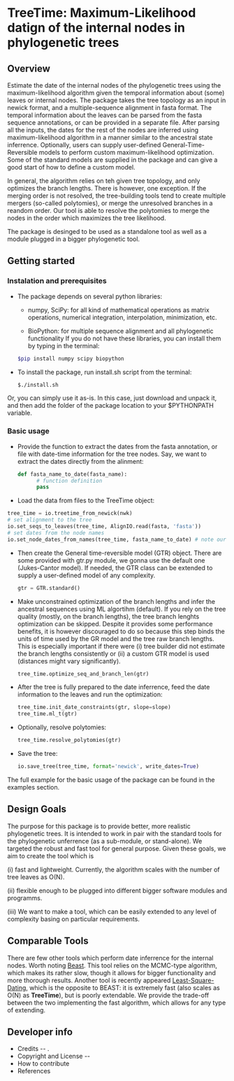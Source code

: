 # TreeTime: Maximum-Likelihood datign of the internal nodes in phylogenetic trees 


## Overview

Estimate the date of the internal nodes of the phylogenetic trees using the maximum-likelihood algorithm given the temporal information about (some) leaves or internal nodes. The package takes the tree topology as an input in newick format, and a multiple-sequence alignment in fasta format. The temporal information about the leaves can be parsed from the fasta sequence annotations, or can be provided in a separate file. After parsing all the inputs, the dates for the rest of the nodes are inferred using maximum-likelihood algorithm in a manner similar to the ancestral state inferrence. Optionally, users can supply user-defined General-Time-Reversible models to perform custom maximum-likelihood optimization. Some of the standard models are supplied in the package and can give a good start of how to define a custom model. 

In general, the algorithm relies on teh given tree topology, and only optimizes the branch lengths. There is however, one exception. If the merging order is not resolved, the tree-building tools tend to create multiple mergers (so-called polytomies), or merge the unresolved branches in a reandom order. Our tool is able to resolve the polytomies to merge the nodes in the order which maximizes the tree likelihood. 

The package is desinged to be used as a standalone tool as well as a module plugged in a bigger phylogenetic tool. 


## Getting started

### Instalation and prerequisites

* The package depends on several python libraries: 
    - numpy, SciPy: for all kind of mathematical operations as matrix operations, numerical integration, interpolation, minimization, etc. 
  
    - BioPython: for multiple sequence alignment and all phylogenetic functionality
  If you do not have these libraries, you can install them by typing in the terminal: 
    ```bash
    $pip install numpy scipy biopython
    ```

* To install the package, run install.sh script from the terminal: 
    ```bash
    $./install.sh
    ```

Or, you can simply use it as-is. In this case, just download and unpack it, and then add the folder of the package location to your $PYTHONPATH variable.


### Basic usage


* Provide the function to extract the dates from the fasta annotation, or file with date-time information for the tree nodes. Say, we want to extract the dates directly from the alinment:
    ```python
    def fasta_name_to_date(fasta_name):
          # function definition
          pass
    ```

* Load the data from files to the TreeTime object:
```python
tree_time = io.treetime_from_newick(nwk)
# set alignment to the tree
io.set_seqs_to_leaves(tree_time, AlignIO.read(fasta, 'fasta'))
# set dates from the node names
io.set_node_dates_from_names(tree_time, fasta_name_to_date) # note our custom date extractor here
```

* Then create the General time-reversible model (GTR) object. There are some provided with gtr.py module, we gonna use the default one (Jukes-Cantor model). If needed, the GTR class can be extended to supply a user-defined model of any complexity. 
    ```python
    gtr = GTR.standard()    
    ```

* Make unconstrained optimization  of the branch lengths and infer the ancestral sequences using ML algortihm (default). If you rely on the tree quality (mostly, on the branch lengths), the tree branch lenghts optimization can be skipped. Despite it provides some performance benefits, it is however discouraged to do so because this step binds the units of time used by the GR model and the tree raw branch lengths. This is especially important if there were (i) tree builder did not estimate the branch lengths consistently or (ii) a custom GTR model is used (distances might vary significantly). 
    ```python
    tree_time.optimize_seq_and_branch_len(gtr)
    ```

* After the tree is fully prepared to the date inferrence, feed the date information to the leaves and run the optimization:
    ```python
    tree_time.init_date_constraints(gtr, slope=slope)
    tree_time.ml_t(gtr)
    ```

* Optionally, resolve polytomies: 
    ```python
    tree_time.resolve_polytomies(gtr)
    ```

* Save the tree:
    ```python
    io.save_tree(tree_time, format='newick', write_dates=True)
    ```


The full example for the basic usage of the package can be found in the examples section. 


## Design Goals

The purpose for this package is to provide better, more realistic phylogenetic trees. It is intended to work in pair with the standard tools for the phylogenetic unferrence (as a sub-module, or stand-alone). We targeted the robust and fast tool for general purpose. Given these goals, we aim to create the tool which is 

(i) fast and lightweight. Currently, the algorithm scales with the number of tree leaves as O(N). 

(ii) flexible enough to be plugged into different bigger software modules and programms. 

(iii) We want to make a tool, which can be easily extended to any level of complexity basing on particular requirements. 


## Comparable Tools

There are few other tools which perform date inferrence for the internal nodes. Worth noting [Beast](http://beast.bio.ed.ac.uk/). This tool relies on the MCMC-type algorithm, which makes its rather slow, though it allows for bigger functionality and more thorough results. 
Another tool is recently appeared [Least-Square-Dating](http://www.atgc-montpellier.fr/LSD/), which is the opposite to BEAST: it is extremely fast (also scales as O(N) as **TreeTime**), but is poorly extendable. We provide the trade-off between the two implementing the fast algorithm, which allows for any type of extending.


## Developer info

  - Credits -- .
  - Copyright and License -- 
  - How to contribute
  - References

